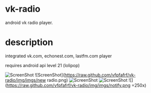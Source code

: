 # vk-radio
android vk radio player.

# description
integrated vk.com, echonest.com, lastfm.com player

requires android api level 21 (lolipop)

![ScreenShot](https://raw.github.com/vfpfafrf/vk-radio/img/imgs/main.png)
![ScreenShot](https://raw.github.com/vfpfafrf/vk-radio/img/imgs/new radio.png)
![ScreenShot](https://raw.github.com/vfpfafrf/vk-radio/img/imgs/radio.png)
![ScreenShot](https://raw.github.com/vfpfafrf/vk-radio/img/imgs/slide.png)
![](https://raw.github.com/vfpfafrf/vk-radio/img/imgs/notify.png =250x)
